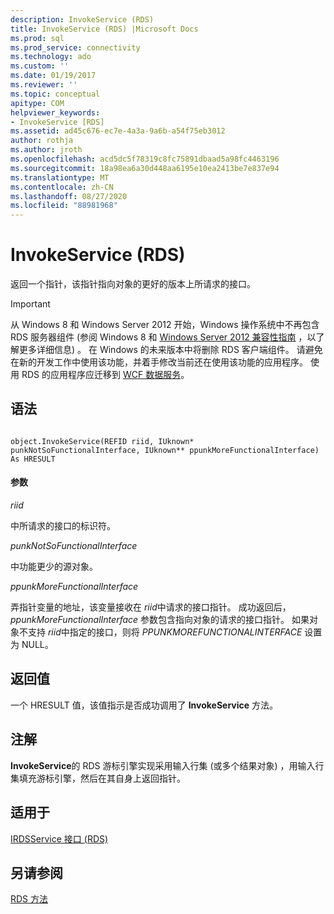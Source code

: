 ```yaml
---
description: InvokeService (RDS)
title: InvokeService (RDS) |Microsoft Docs
ms.prod: sql
ms.prod_service: connectivity
ms.technology: ado
ms.custom: ''
ms.date: 01/19/2017
ms.reviewer: ''
ms.topic: conceptual
apitype: COM
helpviewer_keywords:
- InvokeService [RDS]
ms.assetid: ad45c676-ec7e-4a3a-9a6b-a54f75eb3012
author: rothja
ms.author: jroth
ms.openlocfilehash: acd5dc5f78319c8fc75891dbaad5a98fc4463196
ms.sourcegitcommit: 18a98ea6a30d448aa6195e10ea2413be7e837e94
ms.translationtype: MT
ms.contentlocale: zh-CN
ms.lasthandoff: 08/27/2020
ms.locfileid: "88981968"
---
```

# <a name="invokeservice-rds"></a>InvokeService (RDS)
返回一个指针，该指针指向对象的更好的版本上所请求的接口。  
  
> [!IMPORTANT]
>  从 Windows 8 和 Windows Server 2012 开始，Windows 操作系统中不再包含 RDS 服务器组件 (参阅 Windows 8 和 [Windows Server 2012 兼容性指南](https://www.microsoft.com/download/details.aspx?id=27416) ，以了解更多详细信息) 。 在 Windows 的未来版本中将删除 RDS 客户端组件。 请避免在新的开发工作中使用该功能，并着手修改当前还在使用该功能的应用程序。 使用 RDS 的应用程序应迁移到  [WCF 数据服务](https://go.microsoft.com/fwlink/?LinkId=199565)。  
  
## <a name="syntax"></a>语法  
  
```  
  
object.InvokeService(REFID riid, IUknown* punkNotSoFunctionalInterface, IUknown** ppunkMoreFunctionalInterface) As HRESULT  
```  
  
#### <a name="parameters"></a>参数  
 *riid*  
  
 中所请求的接口的标识符。  
  
 *punkNotSoFunctionalInterface*  
  
 中功能更少的源对象。  
  
 *ppunkMoreFunctionalInterface*  
  
 弄指针变量的地址，该变量接收在 *riid*中请求的接口指针。 成功返回后， *ppunkMoreFunctionalInterface* 参数包含指向对象的请求的接口指针。 如果对象不支持 *riid*中指定的接口，则将 *PPUNKMOREFUNCTIONALINTERFACE* 设置为 NULL。  
  
## <a name="return-value"></a>返回值  
 一个 HRESULT 值，该值指示是否成功调用了 **InvokeService** 方法。  
  
## <a name="remarks"></a>注解  
 **InvokeService**的 RDS 游标引擎实现采用输入行集 (或多个结果对象) ，用输入行集填充游标引擎，然后在其自身上返回指针。  
  
## <a name="applies-to"></a>适用于  
 [IRDSService 接口 (RDS)](./irdsservice-interface-rds.md)  
  
## <a name="see-also"></a>另请参阅  
 [RDS 方法](./rds-methods.md)